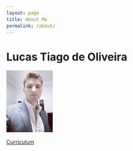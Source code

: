 ```yaml
---
layout: page
title: About Me
permalink: /about/
---
```


# Lucas Tiago de Oliveira

![foto](https://github.com/lucastiagooliveira/datascience/blob/master/images/perfil.jpg?raw=true)

[Curriculum](https://www.dropbox.com/s/8vtay0andyl0st2/Curriculum_Lucas_Tiago_2020_dados.pdf?dl=0)